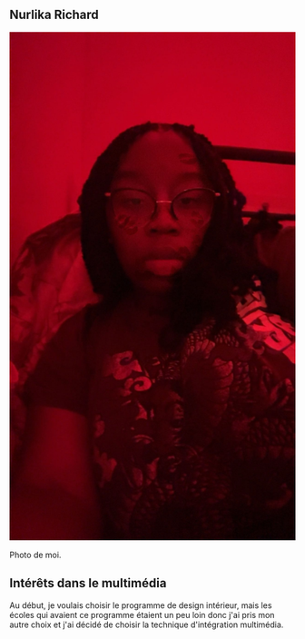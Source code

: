 ## Nurlika Richard

![photo](photo_de_profile.jpeg)

Photo de moi.

## **Intérêts dans le multimédia**
Au début, je voulais choisir le programme de design intérieur, mais les écoles qui avaient ce programme étaient un peu loin donc j'ai pris mon autre choix et j'ai décidé de choisir la technique d'intégration multimédia. 
